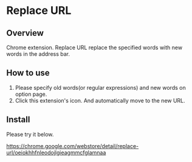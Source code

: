 # Replace URL

## Overview
Chrome extension.
Replace URL replace the specified words with new words in the address bar.

## How to use
1. Please specify old words(or regular expressions) and new words on option page.
2. Click this extension's icon. And automatically move to the new URL.


## Install
Please try it below.

https://chrome.google.com/webstore/detail/replace-url/oeiokhhfnleodojlgieagmmcfglamnaa